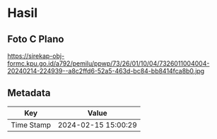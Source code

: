 # Hasil

## Foto C Plano

https://sirekap-obj-formc.kpu.go.id/a792/pemilu/ppwp/73/26/01/10/04/7326011004004-20240214-224939--a8c2ffd6-52a5-463d-bc84-bb8414fca8b0.jpg


## Metadata

| Key        | Value               |
| ---------- | ------------------- |
| Time Stamp | 2024-02-15 15:00:29 |



